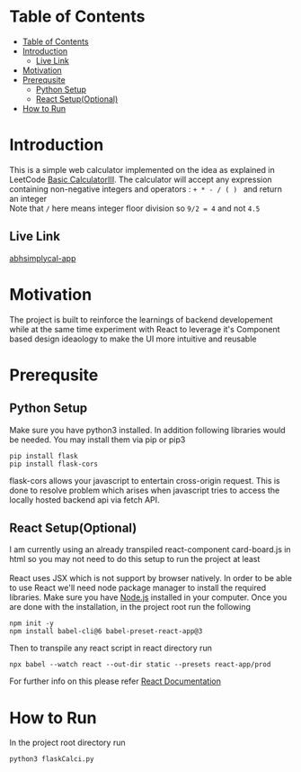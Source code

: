 # Table of Contents
- [Table of Contents](#table-of-contents)
- [Introduction](#introduction)
  - [Live Link](#live-link)
- [Motivation](#motivation)
- [Prerequsite](#prerequsite)
  - [Python Setup](#python-setup)
  - [React Setup(Optional)](#react-setupoptional)
- [How to Run](#how-to-run)

# Introduction
This is a simple web calculator implemented on the idea as explained in LeetCode [Basic CalculatorIII](https://leetcode.com/problems/basic-calculator-iii/). The calculator will accept any expression containing non-negative integers and operators : ```+ * - / ( ) ``` and return an integer \
Note that `/` here means integer floor division so `9/2 = 4` and not `4.5`

## Live Link
[abhsimplycal-app](https://abhsimplycal-app.herokuapp.com)

# Motivation
The project is built to reinforce the learnings of backend developement while at the same time experiment with React to leverage it's Component based design ideaology to make the UI more intuitive and reusable

# Prerequsite

## Python Setup
Make sure you have python3 installed. In addition following libraries would be needed. You may install them via pip or pip3
```
pip install flask
pip install flask-cors
```
flask-cors allows your javascript to entertain cross-origin request. This is done to resolve problem which arises when javascript tries to access the locally hosted backend api via fetch API.

## React Setup(Optional)
I am currently using an already transpiled react-component card-board.js in html so you may not need to do this setup to run the project at least \
\
React uses JSX which is not support by browser natively. In order to be able to use React we'll need node package manager to install the required libraries.  Make sure you have [Node.js](https://nodejs.org/) installed in your computer. Once you are done with the installation, in  the project root run the following
```
npm init -y
npm install babel-cli@6 babel-preset-react-app@3
```
Then to transpile any react script in react directory run
```
npx babel --watch react --out-dir static --presets react-app/prod 
```
For further info on this please refer [React Documentation](https://reactjs.org/docs/add-react-to-a-website.html)


# How to Run
In the project root directory run
```
python3 flaskCalci.py
```



